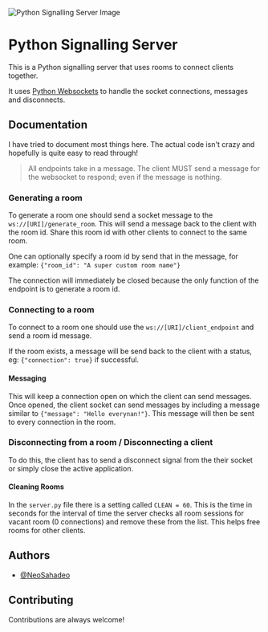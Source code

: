 ![Python Signalling Server Image](https://i.imgur.com/Pozt5iE.png)

# Python Signalling Server


This is a Python signalling server that uses rooms to connect clients together.

It uses [Python Websockets](https://websockets.readthedocs.io/en/stable/) to handle the socket connections, messages and disconnects.
## Documentation

I have tried to document most things here. The actual code isn't crazy and hopefully is quite easy to read through!

> All endpoints take in a message. The client MUST send a message for the websocket to respond; even if the message is nothing.


### Generating a room

To generate a room one should send a socket message to the `ws://[URI]/generate_room`. This will send a message back to the client with the room id. Share this room id with other clients to connect to the same room.

One can optionally specify a room id by send that in the message, for example: `{"room_id": "A super custom room name"}`

The connection will immediately be closed because the only function of the endpoint is to generate a room id.

### Connecting to a room

To connect to a room one should use the `ws://[URI]/client_endpoint` and send a room id message.

If the room exists, a message will be send back to the client with a status, eg: `{"connection": true}` if successful.

#### Messaging

This will keep a connection open on which the client can send messages. Once opened, the client socket can send messages by including a message similar to `{"message": "Hello everynan!"}`. This message will then be sent to every connection in the room.

### Disconnecting from a room / Disconnecting a client

To do this, the client has to send a disconnect signal from the their socket or simply close the active application.

#### Cleaning Rooms

In the `server.py` file there is a setting called `CLEAN = 60`. This is the time in seconds for the interval of time the server checks all room sessions for vacant room (0 connections) and remove these from the list. This helps free rooms for other clients.


## Authors

- [@NeoSahadeo](https://www.github.com/NeoSahadeo)


## Contributing

Contributions are always welcome!

